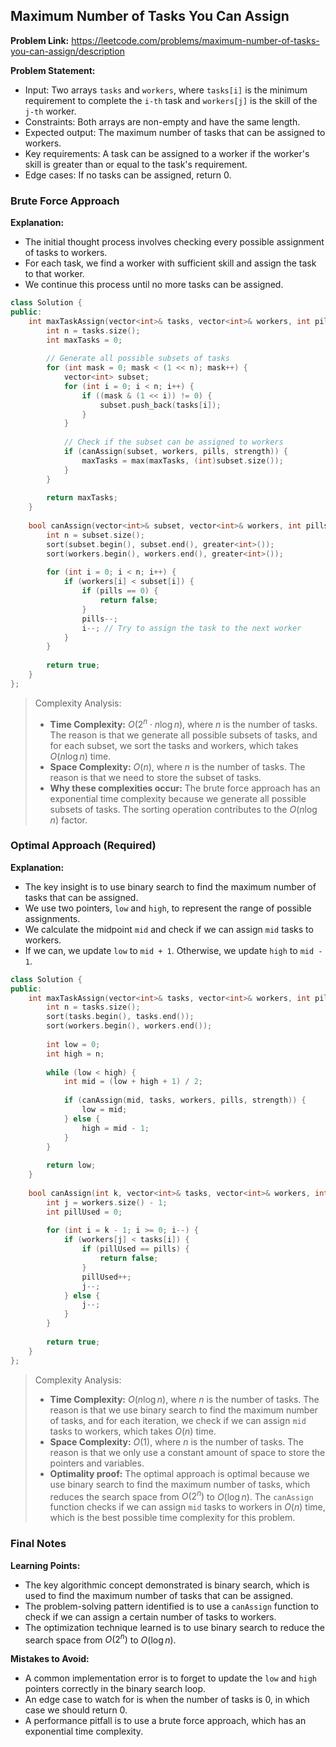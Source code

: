 ## Maximum Number of Tasks You Can Assign
**Problem Link:** https://leetcode.com/problems/maximum-number-of-tasks-you-can-assign/description

**Problem Statement:**
- Input: Two arrays `tasks` and `workers`, where `tasks[i]` is the minimum requirement to complete the `i-th` task and `workers[j]` is the skill of the `j-th` worker.
- Constraints: Both arrays are non-empty and have the same length.
- Expected output: The maximum number of tasks that can be assigned to workers.
- Key requirements: A task can be assigned to a worker if the worker's skill is greater than or equal to the task's requirement.
- Edge cases: If no tasks can be assigned, return 0.

### Brute Force Approach
**Explanation:**
- The initial thought process involves checking every possible assignment of tasks to workers.
- For each task, we find a worker with sufficient skill and assign the task to that worker.
- We continue this process until no more tasks can be assigned.

```cpp
class Solution {
public:
    int maxTaskAssign(vector<int>& tasks, vector<int>& workers, int pills, int strength) {
        int n = tasks.size();
        int maxTasks = 0;
        
        // Generate all possible subsets of tasks
        for (int mask = 0; mask < (1 << n); mask++) {
            vector<int> subset;
            for (int i = 0; i < n; i++) {
                if ((mask & (1 << i)) != 0) {
                    subset.push_back(tasks[i]);
                }
            }
            
            // Check if the subset can be assigned to workers
            if (canAssign(subset, workers, pills, strength)) {
                maxTasks = max(maxTasks, (int)subset.size());
            }
        }
        
        return maxTasks;
    }
    
    bool canAssign(vector<int>& subset, vector<int>& workers, int pills, int strength) {
        int n = subset.size();
        sort(subset.begin(), subset.end(), greater<int>());
        sort(workers.begin(), workers.end(), greater<int>());
        
        for (int i = 0; i < n; i++) {
            if (workers[i] < subset[i]) {
                if (pills == 0) {
                    return false;
                }
                pills--;
                i--; // Try to assign the task to the next worker
            }
        }
        
        return true;
    }
};
```

> Complexity Analysis:
> - **Time Complexity:** $O(2^n \cdot n \log n)$, where $n$ is the number of tasks. The reason is that we generate all possible subsets of tasks, and for each subset, we sort the tasks and workers, which takes $O(n \log n)$ time.
> - **Space Complexity:** $O(n)$, where $n$ is the number of tasks. The reason is that we need to store the subset of tasks.
> - **Why these complexities occur:** The brute force approach has an exponential time complexity because we generate all possible subsets of tasks. The sorting operation contributes to the $O(n \log n)$ factor.

### Optimal Approach (Required)
**Explanation:**
- The key insight is to use binary search to find the maximum number of tasks that can be assigned.
- We use two pointers, `low` and `high`, to represent the range of possible assignments.
- We calculate the midpoint `mid` and check if we can assign `mid` tasks to workers.
- If we can, we update `low` to `mid + 1`. Otherwise, we update `high` to `mid - 1`.

```cpp
class Solution {
public:
    int maxTaskAssign(vector<int>& tasks, vector<int>& workers, int pills, int strength) {
        int n = tasks.size();
        sort(tasks.begin(), tasks.end());
        sort(workers.begin(), workers.end());
        
        int low = 0;
        int high = n;
        
        while (low < high) {
            int mid = (low + high + 1) / 2;
            
            if (canAssign(mid, tasks, workers, pills, strength)) {
                low = mid;
            } else {
                high = mid - 1;
            }
        }
        
        return low;
    }
    
    bool canAssign(int k, vector<int>& tasks, vector<int>& workers, int pills, int strength) {
        int j = workers.size() - 1;
        int pillUsed = 0;
        
        for (int i = k - 1; i >= 0; i--) {
            if (workers[j] < tasks[i]) {
                if (pillUsed == pills) {
                    return false;
                }
                pillUsed++;
                j--;
            } else {
                j--;
            }
        }
        
        return true;
    }
};
```

> Complexity Analysis:
> - **Time Complexity:** $O(n \log n)$, where $n$ is the number of tasks. The reason is that we use binary search to find the maximum number of tasks, and for each iteration, we check if we can assign `mid` tasks to workers, which takes $O(n)$ time.
> - **Space Complexity:** $O(1)$, where $n$ is the number of tasks. The reason is that we only use a constant amount of space to store the pointers and variables.
> - **Optimality proof:** The optimal approach is optimal because we use binary search to find the maximum number of tasks, which reduces the search space from $O(2^n)$ to $O(\log n)$. The `canAssign` function checks if we can assign `mid` tasks to workers in $O(n)$ time, which is the best possible time complexity for this problem.

### Final Notes

**Learning Points:**
- The key algorithmic concept demonstrated is binary search, which is used to find the maximum number of tasks that can be assigned.
- The problem-solving pattern identified is to use a `canAssign` function to check if we can assign a certain number of tasks to workers.
- The optimization technique learned is to use binary search to reduce the search space from $O(2^n)$ to $O(\log n)$.

**Mistakes to Avoid:**
- A common implementation error is to forget to update the `low` and `high` pointers correctly in the binary search loop.
- An edge case to watch for is when the number of tasks is 0, in which case we should return 0.
- A performance pitfall is to use a brute force approach, which has an exponential time complexity.